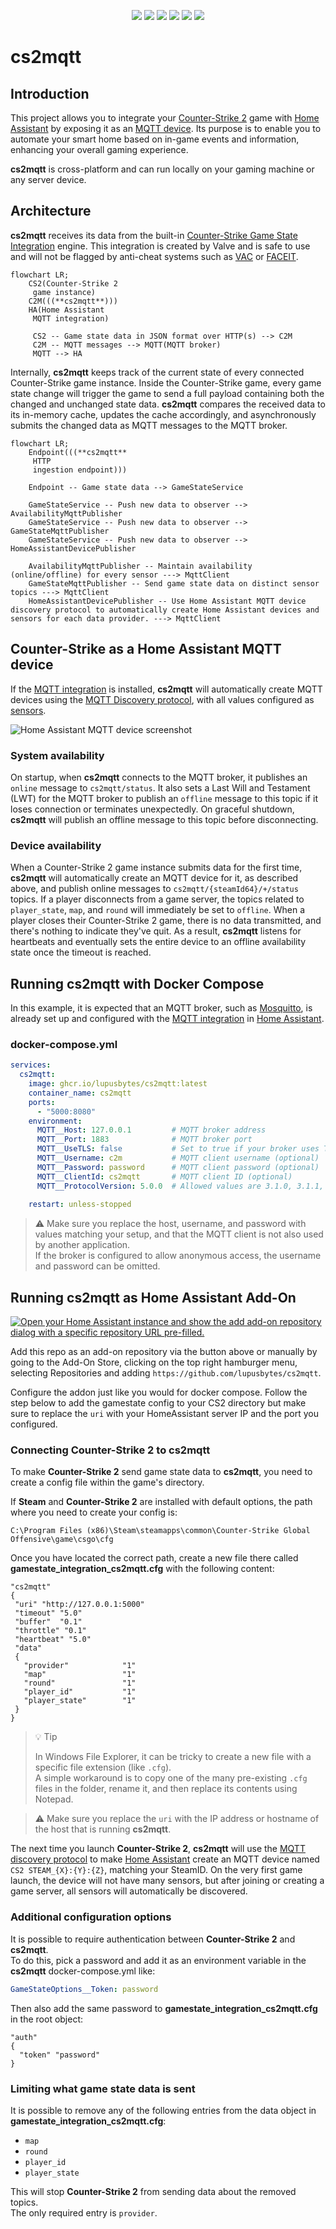 <p align="center">
    <a href="https://github.com/lupusbytes/cs2mqtt/actions/workflows/build.yml"><img src="https://github.com/lupusbytes/cs2mqtt/actions/workflows/build.yml/badge.svg"></a>
    <a href="https://github.com/lupusbytes/cs2mqtt/actions/workflows/docker.yml"><img src="https://github.com/lupusbytes/cs2mqtt/actions/workflows/docker.yml/badge.svg"></a>
    <a href="https://codecov.io/gh/lupusbytes/cs2mqtt"><img src="https://codecov.io/gh/lupusbytes/cs2mqtt/graph/badge.svg?token=FJYRCDUDRH"></a>
    <a href="https://sonarcloud.io/summary/new_code?id=lupusbytes_cs2mqtt"><img src="https://sonarcloud.io/api/project_badges/measure?project=lupusbytes_cs2mqtt&metric=security_rating"></a>
    <a href="https://sonarcloud.io/summary/new_code?id=lupusbytes_cs2mqtt"><img src="https://sonarcloud.io/api/project_badges/measure?project=lupusbytes_cs2mqtt&metric=reliability_rating"></a>
    <a href="https://sonarcloud.io/summary/new_code?id=lupusbytes_cs2mqtt"><img src="https://sonarcloud.io/api/project_badges/measure?project=lupusbytes_cs2mqtt&metric=sqale_rating"></a>
</p>

# cs2mqtt

## Introduction

This project allows you to integrate your [Counter-Strike 2](https://store.steampowered.com/app/730/CounterStrike_2/) game with [Home Assistant](https://www.home-assistant.io/) by exposing it as an [MQTT device](https://www.home-assistant.io/integrations/mqtt/).
Its purpose is to enable you to automate your smart home based on in-game events and information, enhancing your overall gaming experience.

**cs2mqtt** is cross-platform and can run locally on your gaming machine or any server device.

## Architecture
**cs2mqtt** receives its data from the built-in [Counter-Strike Game State Integration](https://developer.valvesoftware.com/wiki/Counter-Strike:_Global_Offensive_Game_State_Integration) engine. This integration is created by Valve and is safe to use and will not be flagged by anti-cheat systems such as [VAC](https://help.steampowered.com/en/faqs/view/571A-97DA-70E9-FF74) or [FACEIT](https://www.faceit.com/en/anti-cheat).

```mermaid
flowchart LR;
    CS2(Counter-Strike 2
     game instance)
    C2M(((**cs2mqtt**)))
    HA(Home Assistant
     MQTT integration)

     CS2 -- Game state data in JSON format over HTTP(s) --> C2M
     C2M -- MQTT messages --> MQTT(MQTT broker)
     MQTT --> HA
```

Internally, **cs2mqtt** keeps track of the current state of every connected Counter-Strike game instance.
Inside the Counter-Strike game, every game state change will trigger the game to send a full payload containing both the changed and unchanged state data.
**cs2mqtt** compares the received data to its in-memory cache, updates the cache accordingly, and asynchronously submits the changed data as MQTT messages to the MQTT broker.

```mermaid
flowchart LR;
    Endpoint(((**cs2mqtt**
     HTTP
     ingestion endpoint)))

    Endpoint -- Game state data --> GameStateService

    GameStateService -- Push new data to observer --> AvailabilityMqttPublisher
    GameStateService -- Push new data to observer --> GameStateMqttPublisher
    GameStateService -- Push new data to observer --> HomeAssistantDevicePublisher

    AvailabilityMqttPublisher -- Maintain availability (online/offline) for every sensor ---> MqttClient
    GameStateMqttPublisher -- Send game state data on distinct sensor topics ---> MqttClient
    HomeAssistantDevicePublisher -- Use Home Assistant MQTT device discovery protocol to automatically create Home Assistant devices and sensors for each data provider. ---> MqttClient
```

## Counter-Strike as a Home Assistant MQTT device
If the [MQTT integration](https://www.home-assistant.io/integrations/mqtt/) is installed, **cs2mqtt** will automatically create MQTT devices using the [MQTT Discovery protocol](https://www.home-assistant.io/integrations/mqtt/#mqtt-discovery), with all values configured as [sensors](https://www.home-assistant.io/integrations/sensor.mqtt/).

![Home Assistant MQTT device screenshot](docs/images/ha_mqtt_device.png)

### System availability
On startup, when **cs2mqtt** connects to the MQTT broker, it publishes an `online` message to `cs2mqtt/status`.
It also sets a Last Will and Testament (LWT) for the MQTT broker to publish an `offline` message to this topic if it loses connection or terminates unexpectedly.
On graceful shutdown, **cs2mqtt** will publish an offline message to this topic before disconnecting.

### Device availability
When a Counter-Strike 2 game instance submits data for the first time, **cs2mqtt** will automatically create an MQTT device for it, as described above, and publish online messages to `cs2mqtt/{steamId64}/+/status` topics.
If a player disconnects from a game server, the topics related to `player_state`, `map`, and `round` will immediately be set to `offline`.
When a player closes their Counter-Strike 2 game, there is no data transmitted, and there's nothing to indicate they've quit. As a result, **cs2mqtt** listens for heartbeats and eventually sets the entire device to an offline availability state once the timeout is reached.

## Running **cs2mqtt** with Docker Compose

In this example, it is expected that an MQTT broker, such as [Mosquitto](https://mosquitto.org/), is already set up and configured with the [MQTT integration](https://www.home-assistant.io/integrations/mqtt/) in [Home Assistant](https://www.home-assistant.io/).

### docker-compose.yml

```yaml
services:
  cs2mqtt:
    image: ghcr.io/lupusbytes/cs2mqtt:latest
    container_name: cs2mqtt
    ports:
      - "5000:8080"
    environment:
      MQTT__Host: 127.0.0.1         # MQTT broker address
      MQTT__Port: 1883              # MQTT broker port
      MQTT__UseTLS: false           # Set to true if your broker uses TLS (optional, default: false)
      MQTT__Username: c2m           # MQTT client username (optional)
      MQTT__Password: password      # MQTT client password (optional)
      MQTT__ClientId: cs2mqtt       # MQTT client ID (optional)
      MQTT__ProtocolVersion: 5.0.0  # Allowed values are 3.1.0, 3.1.1, or 5.0.0 (optional, default: 5.0.0)
      
    restart: unless-stopped
```
 
>⚠️ Make sure you replace the host, username, and password with values matching your setup, and that the MQTT client is not also used by another application.  
If the broker is configured to allow anonymous access, the username and password can be omitted.

## Running **cs2mqtt** as Home Assistant Add-On

[![Open your Home Assistant instance and show the add add-on repository dialog with a specific repository URL pre-filled.](https://my.home-assistant.io/badges/supervisor_add_addon_repository.svg)](https://my.home-assistant.io/redirect/supervisor_add_addon_repository/?repository_url=https%3A%2F%2Fgithub.com%2Flupusbytes%2Fcs2mqtt)

Add this repo as an add-on repository via the button above or manually by going to the Add-On Store, clicking on the top right hamburger menu, selecting Repositories and adding `https://github.com/lupusbytes/cs2mqtt`.

Configure the addon just like you would for docker compose. Follow the step below to add the gamestate config to your CS2 directory but make sure to replace the `uri` with your HomeAssistant server IP and the port you configured.

### Connecting **Counter-Strike 2** to **cs2mqtt**

To make **Counter-Strike 2** send game state data to **cs2mqtt**, you need to create a config file within the game's directory.

If **Steam** and **Counter-Strike 2** are installed with default options, the path where you need to create your config is:

```
C:\Program Files (x86)\Steam\steamapps\common\Counter-Strike Global Offensive\game\csgo\cfg
```

Once you have located the correct path, create a new file there called **gamestate_integration_cs2mqtt.cfg** with the following content:

```
"cs2mqtt"
{
 "uri" "http://127.0.0.1:5000"
 "timeout" "5.0"
 "buffer"  "0.1"
 "throttle" "0.1"
 "heartbeat" "5.0"
 "data"
 {
   "provider"            "1" 
   "map"                 "1"      
   "round"               "1"
   "player_id"           "1"
   "player_state"        "1"
 }
}
```

> 💡 Tip
>
>In Windows File Explorer, it can be tricky to create a new file with a specific file extension (like `.cfg`).  
A simple workaround is to copy one of the many pre-existing `.cfg` files in the folder, rename it, and then replace its contents using Notepad.

>⚠️ Make sure you replace the `uri` with the IP address or hostname of the host that is running **cs2mqtt**.

The next time you launch **Counter-Strike 2**, **cs2mqtt** will use the [MQTT discovery protocol](https://www.home-assistant.io/integrations/mqtt/#mqtt-discovery) to make [Home Assistant](https://www.home-assistant.io/) create an MQTT device named `CS2 STEAM_{X}:{Y}:{Z}`, matching your SteamID. On the very first game launch, the device will not have many sensors, but after joining or creating a game server, all sensors will automatically be discovered.

### Additional configuration options

It is possible to require authentication between **Counter-Strike 2** and **cs2mqtt**.  
To do this, pick a password and add it as an environment variable in the **cs2mqtt** docker-compose.yml like:

```yaml
GameStateOptions__Token: password
```

Then also add the same password to **gamestate_integration_cs2mqtt.cfg** in the root object:

```
"auth"
{
  "token" "password"
}
```

### 

### Limiting what game state data is sent

It is possible to remove any of the following entries from the data object in **gamestate_integration_cs2mqtt.cfg**:  
- `map`
- `round`
- `player_id`
- `player_state`

This will stop **Counter-Strike 2** from sending data about the removed topics.  
The only required entry is `provider`.